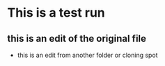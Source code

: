 # This is a test run
## this is an edit of the original file
- this is an edit from another folder or cloning spot
